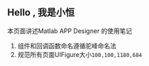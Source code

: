 ## Hello , 我是小恒

本页面讲述Matlab APP Designer 的使用笔记

1. 组件和回调函数命名遵循驼峰命名法
2. 规范所有页面UIFigure大小`100,100,1180,684`